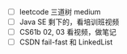 * [ ] leetcode 三道树 medium
* [ ] Java SE 剩下的，看培训班视频
* [ ] CS61b 02, 03 看视频，做笔记
* [ ] CSDN fail-fast 和 LinkedList